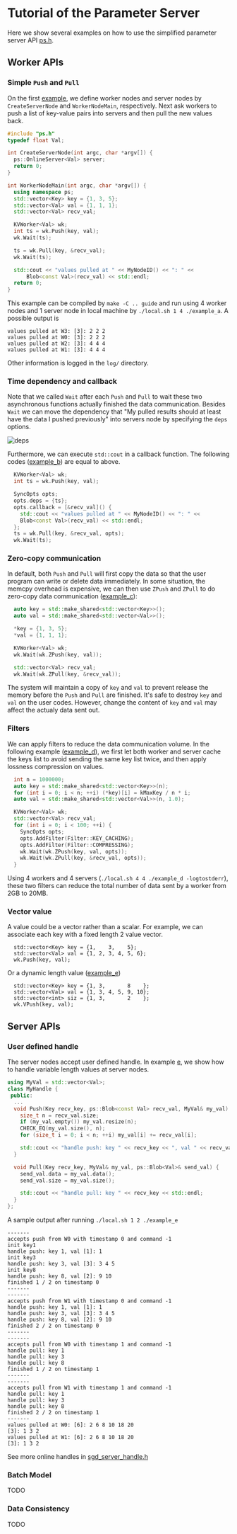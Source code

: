 # Tutorial of the Parameter Server

Here we show several examples on how to use the simplified parameter server API [ps.h](../src/ps.h).

## Worker APIs

### Simple `Push` and `Pull`
On the first [example](example_a.cc), we define worker nodes and server nodes by
`CreateServerNode` and `WorkerNodeMain`, respectively. Next ask workers to
push a list of key-value pairs into servers and then pull the new values back.

```c++
#include "ps.h"
typedef float Val;

int CreateServerNode(int argc, char *argv[]) {
  ps::OnlineServer<Val> server;
  return 0;
}

int WorkerNodeMain(int argc, char *argv[]) {
  using namespace ps;
  std::vector<Key> key = {1, 3, 5};
  std::vector<Val> val = {1, 1, 1};
  std::vector<Val> recv_val;

  KVWorker<Val> wk;
  int ts = wk.Push(key, val);
  wk.Wait(ts);

  ts = wk.Pull(key, &recv_val);
  wk.Wait(ts);

  std::cout << "values pulled at " << MyNodeID() << ": " <<
      Blob<const Val>(recv_val) << std::endl;
  return 0;
}
```

This example can be compiled by `make -C .. guide` and run using 4 worker nodes
and 1 server node in local machine by `./local.sh 1 4 ./example_a`. A possible
output is
```
values pulled at W3: [3]: 2 2 2
values pulled at W0: [3]: 2 2 2
values pulled at W2: [3]: 4 4 4
values pulled at W1: [3]: 4 4 4
```
Other information is logged in the `log/` directory.


### Time dependency and callback

Note that we called `Wait` after each `Push` and `Pull` to wait these two
asynchronous functions actually finished the data communication. Besides
`Wait` we can move the dependency that "My pulled results should at least have
the data I pushed previously" into servers node by specifying the `deps`
options.

![deps](deps.png)

Furthermore, we can execute `std::cout` in a callback function. The following
codes ([example_b](example_b.cc)) are equal to above.


```c++
  KVWorker<Val> wk;
  int ts = wk.Push(key, val);

  SyncOpts opts;
  opts.deps = {ts};
  opts.callback = [&recv_val]() {
    std::cout << "values pulled at " << MyNodeID() << ": " <<
    Blob<const Val>(recv_val) << std::endl;
  };
  ts = wk.Pull(key, &recv_val, opts);
  wk.Wait(ts);
```

### Zero-copy communication

In default, both `Push` and `Pull` will first copy the data so that the user
program can write or delete data immediately. In some situation, the memcpy
overhead is expensive, we can then use `ZPush` and `ZPull` to do zero-copy data
communication ([example_c](example_c.cc)):

```c++
  auto key = std::make_shared<std::vector<Key>>();
  auto val = std::make_shared<std::vector<Val>>();

  *key = {1, 3, 5};
  *val = {1, 1, 1};

  KVWorker<Val> wk;
  wk.Wait(wk.ZPush(key, val));

  std::vector<Val> recv_val;
  wk.Wait(wk.ZPull(key, &recv_val));
```

The system will maintain a copy of `key` and `val` to prevent release the memory
before the `Push` and `Pull` are finished. It's safe to destroy `key` and `val`
on the user codes. However, change the content of `key` and `val` may affect the
actualy data sent out.

### Filters

We can apply filters to reduce the data communication volume. In the following
example ([example_d](example_d.cc)), we first let both worker and server cache
the keys list to avoid sending the same key list twice, and then apply lossness
compression on values.

```c++
  int n = 1000000;
  auto key = std::make_shared<std::vector<Key>>(n);
  for (int i = 0; i < n; ++i) (*key)[i] = kMaxKey / n * i;
  auto val = std::make_shared<std::vector<Val>>(n, 1.0);

  KVWorker<Val> wk;
  std::vector<Val> recv_val;
  for (int i = 0; i < 100; ++i) {
    SyncOpts opts;
    opts.AddFilter(Filter::KEY_CACHING);
    opts.AddFilter(Filter::COMPRESSING);
    wk.Wait(wk.ZPush(key, val, opts));
    wk.Wait(wk.ZPull(key, &recv_val, opts));
  }

```

Using 4 workers and 4 servers (`./local.sh 4 4 ./example_d -logtostderr`), these
two filters can reduce the total number of data sent by a worker from 2GB to
20MB.

### Vector value

A value could be a vector rather than a scalar. For example, we can associate
each key with a fixed length 2 value vector.

```
  std::vector<Key> key = {1,    3,    5};
  std::vector<Val> val = {1, 2, 3, 4, 5, 6};
  wk.Push(key, val);
```
Or a dynamic length value ([example_e](example_e))
```
  std::vector<Key> key = {1, 3,       8    };
  std::vector<Val> val = {1, 3, 4, 5, 9, 10};
  std::vector<int> siz = {1, 3,       2    };
  wk.VPush(key, val);
```

## Server APIs

### User defined handle

The server nodes accept user defined handle. In example [e](example_e.cc), we
show how to handle variable length values at server nodes.


```c++
using MyVal = std::vector<Val>;
class MyHandle {
 public:
  ...
  void Push(Key recv_key, ps::Blob<const Val> recv_val, MyVal& my_val) {
    size_t n = recv_val.size;
    if (my_val.empty()) my_val.resize(n);
    CHECK_EQ(my_val.size(), n);
    for (size_t i = 0; i < n; ++i) my_val[i] += recv_val[i];

    std::cout << "handle push: key " << recv_key << ", val " << recv_val << std::endl;
  }

  void Pull(Key recv_key, MyVal& my_val, ps::Blob<Val>& send_val) {
    send_val.data = my_val.data();
    send_val.size = my_val.size();

    std::cout << "handle pull: key " << recv_key << std::endl;
  }
};

```

A sample output after running `./local.sh 1 2 ./example_e`

```
-------
accepts push from W0 with timestamp 0 and command -1
init key1
handle push: key 1, val [1]: 1
init key3
handle push: key 3, val [3]: 3 4 5
init key8
handle push: key 8, val [2]: 9 10
finished 1 / 2 on timestamp 0
-------
-------
accepts push from W1 with timestamp 0 and command -1
handle push: key 1, val [1]: 1
handle push: key 3, val [3]: 3 4 5
handle push: key 8, val [2]: 9 10
finished 2 / 2 on timestamp 0
-------
-------
accepts pull from W0 with timestamp 1 and command -1
handle pull: key 1
handle pull: key 3
handle pull: key 8
finished 1 / 2 on timestamp 1
-------
-------
accepts pull from W1 with timestamp 1 and command -1
handle pull: key 1
handle pull: key 3
handle pull: key 8
finished 2 / 2 on timestamp 1
-------
values pulled at W0: [6]: 2 6 8 10 18 20
[3]: 1 3 2
values pulled at W1: [6]: 2 6 8 10 18 20
[3]: 1 3 2
```

See more online handles in [sgd_server_handle.h](https://github.com/dmlc/wormhole/blob/master/learn/linear/sgd/sgd_server_handle.h)

### Batch Model

TODO

### Data Consistency

TODO
